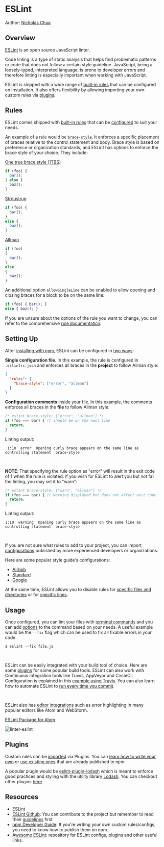# ESLint

Author: [Nicholas Chua](https://github.com/nus-cs3281/2018/blob/master/students/nicholasChua/nicholasChua-Resume.md)

## Overview

[ESLint](https://eslint.org/docs/about/) is an open source JavaScript linter.

Code linting is a type of static analysis that helps find problematic patterns or code that does not follow a certain style guideline. JavaScript, being a loosely-typed, interpreted language, is prone to developer errors and therefore linting is especially important when working with JavaScript.

ESLint is shipped with a wide range of [built-in rules](https://eslint.org/docs/rules/) that can be configured on installation. It also offers flexibility by allowing importing your own custom rules via [plugins](https://eslint.org/docs/developer-guide/working-with-plugins).

## Rules
ESLint comes shipped with [built-in rules](https://eslint.org/docs/rules/) that can be [configured](#setting-up) to suit your needs.

An example of a rule would be [`brace-style`](https://eslint.org/docs/rules/brace-style). It enforces a specific placement of braces relative to the control statement and body. Brace style is based on preference or organization standards, and ESLint has options to enforce the brace style of your choice. They include:

[One true brace style (1TBS)](https://en.wikipedia.org/wiki/Indentation_style#Variant:_1TBS_(OTBS))
```js
if (foo) {
  bar();
} else {
  baz();
}
```

[Stroustrup](https://en.wikipedia.org/wiki/Indentation_style#Variant:_Stroustrup)
```js
if (foo) {
  bar();
}
else {
  baz();
}
```

[Allman](https://en.wikipedia.org/wiki/Indentation_style#Allman_style)
```js
if (foo)
{
  bar();
}
else
{
  baz();
}
```

An additional option `allowSingleLine` can be enabled to allow opening and closing braces for a block to be on the same line:
```js
if (foo) { bar(); }
else { baz(); }
```

If you are unsure about the options of the rule you want to change, you can refer to the comprehensive [rule documentation](https://eslint.org/docs/rules/).

## Setting Up

After [installing with npm](https://eslint.org/docs/user-guide/getting-started#installation-and-usage), ESLint can be configured in [two ways](https://eslint.org/docs/user-guide/configuring#configuring-rules):

**Single configuration file**. In this example, the rule is configured in `.eslintrc.json` and enforces all braces in the **project** to follow Allman style:
```json
{
  "rules": {
    "brace-style": ["error", "allman"]
  }
}
```

**Configuration comments** inside your file. In this example, the comments enforces all braces in the **file** to follow Allman style:
```js
/* eslint brace-style: ["error", "allman"] */
if (foo === bar) { // should be on the next line
  return;
}
```
Linting output:
```shell
 1:10  error  Opening curly brace appears on the same line as controlling statement  brace-style
```
<br/>

**NOTE**: That specifying the rule option as "error" will result in the exit code of 1 when the rule is violated. If you wish for ESLint to alert you but not fail the linting, you may set it to "warn":

```js
/* eslint brace-style: ["warn", "allman"] */
if (foo === bar) { // warning displayed but does not affect exit code
  return;
}
```
Linting output:
```shell
1:10  warning  Opening curly brace appears on the same line as controlling statement  brace-style
```
<br/>

If you are not sure what rules to add to your project, you can import [configurations](https://eslint.org/docs/developer-guide/shareable-configs) published by more experienced developers or organizations.

Here are some popular style guide's configurations:
* [Airbnb](https://www.npmjs.com/package/eslint-config-airbnb)
* [Standard](https://www.npmjs.com/package/eslint-config-standard)
* [Google](https://www.npmjs.com/package/eslint-config-google)

At the same time, ESLint allows you to disable rules for [specific files and directories](https://eslint.org/docs/user-guide/configuring#ignoring-files-and-directories) or for [specific lines](https://eslint.org/docs/user-guide/configuring#disabling-rules-with-inline-comments).

## Usage
Once configured, you can lint your files with [terminal commands](https://eslint.org/docs/user-guide/command-line-interface) and you can add [options](https://eslint.org/docs/user-guide/command-line-interface#options) to the command based on your needs. A useful example would be the `--fix` flag which can be used to fix all fixable errors in your code.
```
$ eslint --fix file.js
```
<br/>

ESLint can be easily integrated with your build tool of choice. Here are some [plugins](https://eslint.org/docs/user-guide/integrations#build-tools) for some popular build tools. ESLint can also work with Continuous Integration tools like Travis, AppVeyor and CircleCI. Configuration is explained in this [example using Travis](https://medium.com/jason-feng/travis-ci-guide-bdc03b3dbc9d). You can also learn how to automate ESLint to [run every time you commit](https://medium.com/the-node-js-collection/why-and-how-to-use-eslint-in-your-project-742d0bc61ed7).

<br/>

ESLint also has [editor integrations](https://eslint.org/docs/user-guide/integrations#editors) such as error highlighting in many popular editors like Atom and WebStorm.

[ESLint Package for Atom](https://atom.io/packages/linter-eslint)

![linter-eslint](https://imgur.com/6Nrj4NV.png)

## Plugins
Custom rules can be [imported](https://eslint.org/docs/user-guide/configuring#using-the-configuration-from-a-plugin) via Plugins. You can [learn how to write your own](https://eslint.org/docs/developer-guide/working-with-plugins) or [use existing ones](https://www.npmjs.com/browse/keyword/eslintplugin) that are already published to npm.

A popular plugin would be [eslint-plugin-lodash](https://github.com/wix/eslint-plugin-lodash) which is meant to enforce good practices and styling with the utility library [Lodash](https://lodash.com/). You can checkout other plugins [here](https://github.com/dustinspecker/awesome-eslint#plugins).

## Resources
* [ESLint](https://eslint.org/)
* [ESLint Github](https://github.com/eslint/eslint): You can contribute to the project but remember to read their [guidelines](https://eslint.org/docs/developer-guide/contributing/) first
* [npm Developer Guide](https://docs.npmjs.com/misc/developers): If you're writing your own custom rules/configs, you need to know how to publish them on npm.
* [Awesome ESLint](https://github.com/dustinspecker/awesome-eslint): repository for ESLint configs, plugins and other useful links.
